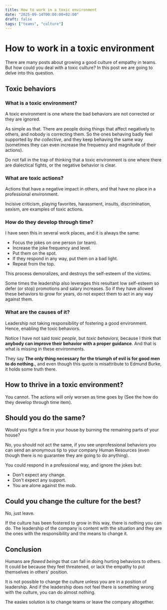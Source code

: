 ```yaml
---
title: How to work in a toxic environment
date: "2025-09-14T00:00:00+02:00"
draft: false
tags: ["teams", "culture"]
---
```


# How to work in a toxic environment
There are many posts about growing a good culture of empathy
in teams. But how could you deal with a toxic culture?
In this post we are going to delve into this question.

## Toxic behaviors

### What is a toxic environment?
A toxic environment is one where the bad behaviors are not corrected or they are ignored.

As simple as that. There are people doing things that affect negatively to others,
and nobody is correcting them. So the ones behaving badly feel supported by *the collective*,
and they keep behaving the same way (sometimes they can even increase the frequency
and magnitude of their actions).

Do not fall in the trap of thinking that a toxic environment is one where there are dialectical fights,
or the negative behavior is clear.

### What are toxic actions?
Actions that have a negative impact in others, and that have no place in a professional environment.

Incisive criticism, playing favorites, harassment, insults, discrimination, sexism, are examples of
toxic actions.

### How do they develop through time?
I have seen this in several work places, and it is always the same:

- Focus the jokes on one person (or team).
- Increase the joke frequency and level.
- Put them on the spot.
- If they respond in any way, put them on a bad light.
- Repeat from the top.

This process demoralizes, and destroys the self-esteem of the victims.

Some times the leadership also leverages this resultant low self-esteem so
defer (or stop) promotions and salary increases. So if they have allowed these
behaviors to grow for years, do not expect them to act in any way against them.

### What are the causes of it?
Leadership not taking responsibility of fostering a good environment.
Hence, enabling the toxic behaviors.

Notice I have not said *toxic people*, but *toxic behaviors*, because I think that
**anybody can improve their behavior with a proper guidance**. And that is what is missing
in these environments.

They say **The only thing necessary for the triumph of evil is for good men to do nothing.**,
and even though this quote is misattribute to Edmund Burke, it holds some truth there.

## How to thrive in a toxic environment?
You cannot. The actions will only worsen as time goes by (See the how do they develop through time item).

## Should you do the same?
Would you fight a fire in your house by burning the remaining parts of your house?

No, you should not act the same, if you see unprofessional behaviors you can send an
anonymous tip to your company Human Resources (even though there is no guarantee they
are going to do anything).

You could respond in a professional way, and ignore the jokes but:

- Don't expect any change.
- Don't expect any support.
- You are alone against the mob.

## Could you change the culture for the best?
No, just leave.

If the culture has been fostered to grow in this way, there is nothing you can do.
The leadership of the company is content with the situation and they are the ones
with the responsibility and the means to change it.

## Conclusion
Humans are *flawed beings* that can fall in doing hurting behaviors to others.
It could be because they feel threatened, or lack the empathy to put
themselves in others' position.

It is not possible to change the culture unless you are in a position
of leadership. And if the leadership does not feel there is something
wrong with the culture, you can do almost nothing.

The easies solution is to change teams or leave the company altogether.
